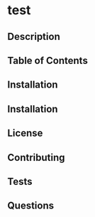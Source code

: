# test 
 
 
 
## Description 
 
 
 
## Table of Contents 
 
 
 
## Installation 
 
 
 
## Installation 
 
 
 
## License 
 
 
 
## Contributing 
 
 
 
## Tests 
 
 
 
## Questions 
 
 
 
